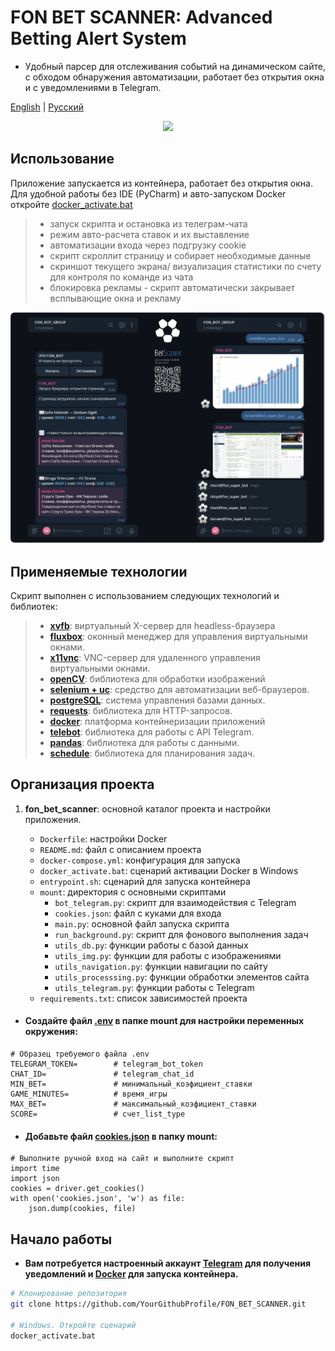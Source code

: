 # FON BET SCANNER: Advanced Betting Alert System
- Удобный парсер для отслеживания событий на динамическом сайте, с обходом обнаружения автоматизации, работает без открытия окна и с уведомлениями в Telegram.

[English](./README_en.md) | [Русский](./README.md)

<p align="center">
 <img src="assets/example.gif" width="800">
</p>

## Использование 
Приложение запускается из контейнера, работает без открытия окна. Для удобной работы без IDE (PyCharm) и авто-запуском Docker откройте [docker_activate.bat](./docker_activate.bat) 
> - запуск скрипта и остановка из телеграм-чата
> - режим авто-расчета ставок и их выставление
> - автоматизации входа через подгрузку cookie
> - скрипт скроллит страницу и собирает необходимые данные
> - скриншот текущего экрана/ визуализация статистики по счету для контроля по команде из чата
> - блокировка рекламы - скрипт автоматически закрывает всплывающие окна и рекламу

<p align="center">
   <img src="assets/example.png" width="800">
</p>

## Применяемые технологии
Скрипт выполнен с использованием следующих технологий и библиотек:
> - **[xvfb](https://www.x.org/releases/X11R7.6/doc/man/man1/Xvfb.1.xhtml)**: виртуальный X-сервер для headless-браузера
> - **[fluxbox](https://fluxbox.org/)**: оконный менеджер для управления виртуальными окнами.
> - **[x11vnc](https://www.karlrunge.com/x11vnc/)**: VNC-сервер для удаленного управления виртуальными окнами.
> - **[openCV](https://opencv.org/)**: библиотека для обработки изображений
> - **[selenium + uc](https://www.selenium.dev/)**: средство для автоматизации веб-браузеров.
> - **[postgreSQL](https://www.postgresql.org)**: система управления базами данных.
> - **[requests](https://docs.python-requests.org/en/latest/)**: библиотека для HTTP-запросов.
> - **[docker](https://www.docker.com/)**: платформа контейнеризации приложений
> - **[telebot](https://pypi.org/project/pyTelegramBotAPI/)**: библиотека для работы с API Telegram.
> - **[pandas](https://pandas.pydata.org/)**: библиотека для работы с данными.
> - **[schedule](https://schedule.readthedocs.io/en/stable/)**: библиотека для планирования задач.



## Организация проекта

1. **fon_bet_scanner**: основной каталог проекта и настройки приложения.

    - `Dockerfile`: настройки Docker
    - `README.md`: файл с описанием проекта
    - `docker-compose.yml`: конфигурация для запуска
    - `docker_activate.bat`: сценарий активации Docker в Windows
    - `entrypoint.sh`: сценарий для запуска контейнера
    - `mount`: директория с основными скриптами
        - `bot_telegram.py`: скрипт для взаимодействия с Telegram
        - `cookies.json`: файл с куками для входа
        - `main.py`: основной файл запуска скрипта
        - `run_background.py`: скрипт для фонового выполнения задач
        - `utils_db.py`: функции работы с базой данных
        - `utils_img.py`: функции для работы с изображениями
        - `utils_navigation.py`: функции навигации по сайту
        - `utils_processsing.py`: функции обработки элементов сайта
        - `utils_telegram.py`: функции работы с Telegram
    - `requirements.txt`: список зависимостей проекта
      
- #### Создайте файл [.env](https://www.google.com/search?client=opera-gx&q=.env&sourceid=opera&ie=UTF-8&oe=UTF-8) в папке mount для настройки переменных окружения:
```dotenv 
# Образец требуемого файла .env
TELEGRAM_TOKEN=        # telegram_bot_token
CHAT_ID=               # telegram_chat_id
MIN_BET=               # минимальный_коэфициент_ставки
GAME_MINUTES=          # время_игры
MAX_BET=               # максимальный_коэфициент_ставки
SCORE=                 # счет_list_type
```
- #### Добавьте файл [cookies.json](https://en.wikipedia.org/wiki/HTTP_cookie) в папку mount:
```dotenv
# Выполните ручной вход на сайт и выполните скрипт
import time
import json
cookies = driver.get_cookies()
with open('cookies.json', 'w') as file:
    json.dump(cookies, file)
```
 ## Начало работы
- **Вам потребуется настроенный аккаунт [Telegram](https://core.telegram.org/bots) для получения уведомлений и [Docker](https://www.docker.com/) для запуска контейнера.**

```bash
# Клонирование репозитория
git clone https://github.com/YourGithubProfile/FON_BET_SCANNER.git

# Windows. Откройте сценарий
docker_activate.bat
```


